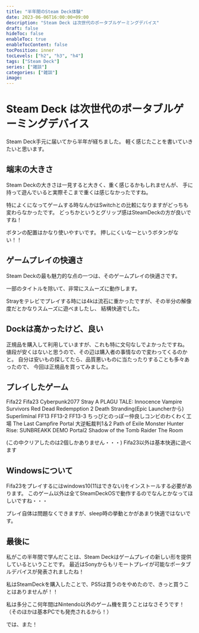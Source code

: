 ```yaml
---
title: "半年間のSteam Deck体験"
date: 2023-06-06T16:00:00+09:00
description: "Steam Deck は次世代のポータブルゲーミングデバイス"
draft: false
hideToc: false
enableToc: true
enableTocContent: false
tocPosition: inner
tocLevels: ["h2", "h3", "h4"]
tags: ["Steam Deck"]
series: ["雑談"]
categories: ["雑談"]
image:
---
```


# Steam Deck は次世代のポータブルゲーミングデバイス

Steam Deck手元に届いてから半年が経ちました。
軽く感じたことを書いていきたいと思います。

## 端末の大きさ
Steam Deckの大きさは一見すると大きく、重く感じるかもしれませんが、
手に持って遊んでいると実際そこまで重くは感じなかったですね。

特によくになってゲームする時なんかはSwitchとの比較になりますがどっちも変わらなかったです。
どっちかというとグリップ感はSteamDeckの方が良いですね！

ボタンの配置はかなり使いやすいです。
押しにくいなーというボタンがない！！

## ゲームプレイの快適さ

Steam Deckの最も魅力的な点の一つは、そのゲームプレイの快適さです。

一部のタイトルを除いて、非常にスムーズに動作します。

Strayをテレビでプレイする時には4kは流石に重かったですが、その半分の解像度だとかなりスムーズに遊べましたし、
結構快適でした。

## Dockは高かったけど、良い

正規品を購入して利用していますが、これも特に文句なしでよかったですね。
値段が安くはないと思うので、その辺は購入者の事情なので変わってくるのかと。
自分は安いもの探してたら、品質悪いものに当たったりすることも多々あったので、
今回は正規品を買ってみました。

## プレイしたゲーム

Fifa22
Fifa23
Cyberpunk2077
Stray
A PLAGU TALE: Innocence
Vampire Survivors
Red Dead Redempption 2
Death Stranding(Epic Launcherから)
Superliminal
FF13
FF13-2
FF13-3
ちっぴとのっぽー仲良しコンビのわくわく工場
The Last Campfire
Portal
大逆転裁判1＆2
Path of Exile
Monster Hunter Rise: SUNBREAKK DEMO
Portal2
Shadow of the Tomb Raider
The Room

(この中クリアしたのは2個しかありません・・・)
Fifa23以外は基本快適に遊べます

## Windowsについて

Fifa23をプレイするにはwindows10(11はできない)をインストールする必要があります。
このゲーム以外は全てSteamDeckOSで動作するのでなんとかなってほしいですね・・・

プレイ自体は問題なくできますが、sleep時の挙動とかがあまり快適ではないです。

## 最後に
私がこの半年間で学んだことは、Steam Deckはゲームプレイの新しい形を提供しているということです。
最近はSonyからもリモートプレイが可能なポータブルデバイスが発表されましたね！

私はSteamDeckを購入したことで、PS5は買うのをやめたので、きっと買うことはありませんが！！

私は多分ここ何年間はNintendo以外のゲーム機を買うことはなさそうです！
（そのほかは基本PCでも発売されるから！）

では、また！
